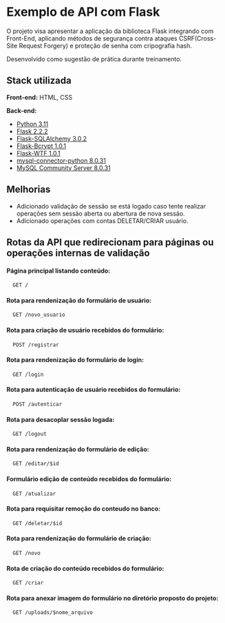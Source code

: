 
# Exemplo de API com Flask

O projeto visa apresentar a aplicação da biblioteca Flask integrando com Front-End, 
aplicando métodos de segurança contra ataques CSRF(Cross-Site Request Forgery) e proteção de senha com cripografia hash.

Desenvolvido como sugestão de prática durante treinamento.
## Stack utilizada

**Front-end:** HTML, CSS

**Back-end:** 
- [Python 3.11](https://docs.python.org/3.11/)
- [Flask 2.2.2](https://flask.palletsprojects.com/en/2.2.x/)
- [Flask-SQLAlchemy 3.0.2](https://flask-sqlalchemy.palletsprojects.com/en/3.0.x/)
- [Flask-Bcrypt 1.0.1](https://flask-bcrypt.readthedocs.io/en/1.0.1/)
- [Flask-WTF 1.0.1](https://flask-wtf.readthedocs.io/en/1.0.x/)
- [mysql-connector-python  8.0.31](https://dev.mysql.com/doc/connector-python/en/)
- [MySQL Community Server 8.0.31](https://dev.mysql.com/downloads/mysql/)









## Melhorias

- Adicionado validação de sessão se está logado caso tente realizar operações sem sessão 
aberta ou abertura de nova sessão.
- Adicionado operações com contas DELETAR/CRIAR usuário.

## Rotas da API que redirecionam para páginas ou operações internas de validação


#### Página principal listando conteúdo:

```
  GET /
```

#### Rota para rendenização do formulário de usuário:

```
  GET /novo_usuario
```

#### Rota para criação de usuário recebidos do formulário:

```
  POST /registrar
```

#### Rota para rendenização do formulário de login:

```
  GET /login
```

#### Rota para autenticação de usuário recebidos do formulário:

```
  POST /autenticar
```

#### Rota para desacoplar sessão logada:

```
  GET /logout
```

#### Rota para rendenização do formulário de edição:

```
  GET /editar/$id
```

#### Formulário edição de conteúdo recebidos do formulário:

```
  GET /atualizar
```

#### Rota para requisitar remoção do conteudo no banco:

```
  GET /deletar/$id
```

#### Rota para rendenização do formulário de criação:

```
  GET /novo
```
#### Rota de criação do conteúdo recebidos do formulário:

```
  GET /criar
```

#### Rota para anexar imagem do formulário no diretório proposto do projeto:

```
  GET /uploads/$nome_arquivo
```
